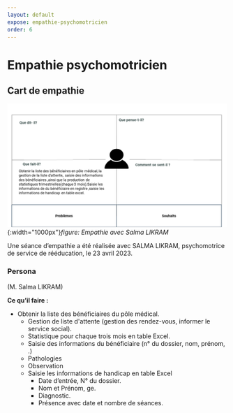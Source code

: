 ```yaml
---
layout: default
expose: empathie-psychomotricien
order: 6
---
```


# Empathie psychomotricien

<!-- new slide -->

## Cart de empathie

![Empathy](./images/carte-empathie-psychomotricien-Salma-LIKRAM.png){:width="1000px"}_figure: Empathie avec Salma LIKRAM_

<!-- note -->

Une séance d’empathie a été réalisée avec SALMA LIKRAM, psychomotrice de service de rééducation, le 23 avril 2023.

### Persona

(M. Salma LIKRAM)

**Ce qu’il faire :**

- Obtenir la liste des bénéficiaires du pôle médical.
  - Gestion de liste d'attente (gestion des rendez-vous, informer le service social).
  - Statistique pour chaque trois mois en table Excel.
  - Saisie des informations du bénéficiaire (n° du dossier, nom, prénom, .)
  - Pathologies
  - Observation
  - Saisie les informations de handicap en table Excel
    - Date d’entrée, N° du dossier.
    - Nom et Prénom, ge.
    - Diagnostic.
    - Présence avec date et nombre de séances.


